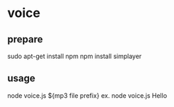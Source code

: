 # voice
## prepare
sudo apt-get install npm
npm install simplayer

## usage
node voice.js ${mp3 file prefix}
ex. node voice.js Hello
